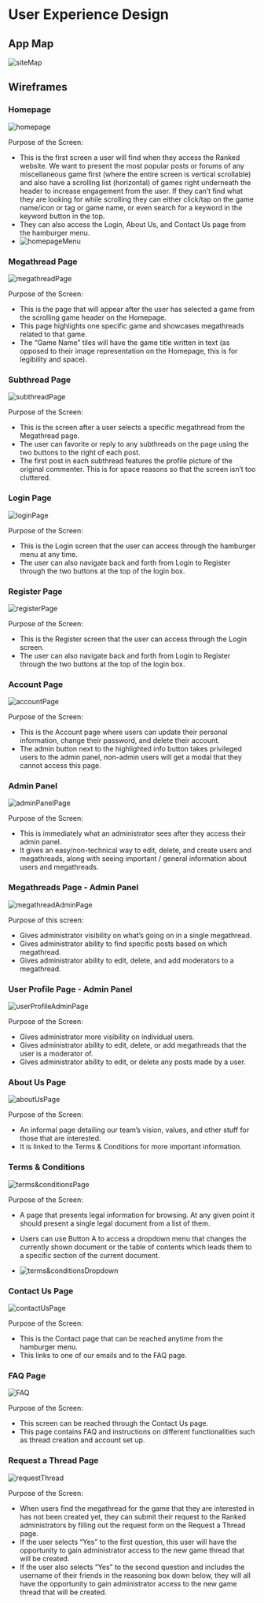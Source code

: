 # User Experience Design

## App Map
![siteMap](ux-design/siteMap.png)

## Wireframes
### Homepage
![homepage](ux-design/homepage.png)

Purpose of the Screen: 
* This is the first screen a user will find when they access the Ranked website.
We want to present the most popular posts or forums of any miscellaneous game first (where the entire screen is vertical scrollable) and also have a scrolling list (horizontal) of games right underneath the header to increase engagement from the user. If they can’t find what they are looking for while scrolling they can either click/tap on the game name/icon or tag or game name, or even search for a keyword in the keyword button in the top. 
* They can also access the Login, About Us, and Contact Us page from the hamburger menu.
* ![homepageMenu](ux-design/homepageMenu.png)

### Megathread Page
![megathreadPage](ux-design/megathreadPage.png)

Purpose of the Screen:
* This is the page that will appear after the user has selected a game from the scrolling game header on the Homepage.
* This page highlights one specific game and showcases megathreads related to that game.
* The “Game Name” tiles will have the game title written in text (as opposed to their image representation on the Homepage, this is for legibility and space).

### Subthread Page
![subthreadPage](ux-design/subthreadPage.png)

Purpose of the Screen:
* This is the screen after a user selects a specific megathread from the Megathread page.
* The user can favorite or reply to any subthreads on the page using the two buttons to the right of each post. 
* The first post in each subthread features the profile picture of the original commenter. This is for space reasons so that the screen isn’t too cluttered.

### Login Page
![loginPage](ux-design/loginPage.png)

Purpose of the Screen:
* This is the Login screen that the user can access through the hamburger menu at any time.
* The user can also navigate back and forth from Login to Register through the two buttons at the top of the login box.

### Register Page
![registerPage](ux-design/registerPage.png)

Purpose of the Screen:
* This is the Register screen that the user can access through the Login screen.
* The user can also navigate back and forth from Login to Register through the two buttons at the top of the login box.

### Account Page
![accountPage](ux-design/accountPage.png)

Purpose of the Screen:
* This is the Account page where users can update their personal information, change their password, and delete their account. 
* The admin button next to the highlighted info button takes privileged users to the admin panel, non-admin users will get a modal that they cannot access this page. 

### Admin Panel
![adminPanelPage](ux-design/adminPanel.png)

Purpose of the Screen:
* This is immediately what an administrator sees after they access their admin panel. 
* It gives an easy/non-technical way to edit, delete, and create users and megathreads, along with seeing important / general information about users and megathreads.

### Megathreads Page - Admin Panel
![megathreadAdminPage](ux-design/megathreadAdmin.png)

Purpose of this screen:
* Gives administrator visibility on what’s going on in a single megathread.
* Gives administrator ability to find specific posts based on which megathread.
* Gives administrator ability to edit, delete, and add moderators to a megathread.

### User Profile Page - Admin Panel
![userProfileAdminPage](ux-design/userProfileAdmin.png)

Purpose of the Screen:
* Gives administrator more visibility on individual users.
* Gives administrator ability to edit, delete, or add megathreads that the user is a moderator of.
* Gives administrator ability to edit, or delete any posts made by a user.

### About Us Page
![aboutUsPage](ux-design/aboutUsPage.png)

Purpose of the Screen:
* An informal page detailing our team’s vision, values, and other stuff for those that are interested. 
* It is linked to the Terms & Conditions for more important information.

### Terms & Conditions
![terms&conditionsPage](ux-design/terms&conditionsPage.png)

Purpose of the Screen:
* A page that presents legal information for browsing. At any given point it should present a single legal document from a list of them. 
* Users can use Button A to access a dropdown menu that changes the currently shown document or the table of contents which leads them to a specific section of the current document.

* ![terms&conditionsDropdown](ux-design/terms&conditionsDropdown.png)

### Contact Us Page
![contactUsPage](ux-design/contactUsPage.png)

Purpose of the Screen:
* This is the Contact page that can be reached anytime from the hamburger menu.
* This links to one of our emails and to the FAQ page.

### FAQ Page
![FAQ](ux-design/FAQ.png)

Purpose of the Screen:
* This screen can be reached through the Contact Us page.
* This page contains FAQ and instructions on different functionalities such as thread creation and account set up. 

### Request a Thread Page
![requestThread](ux-design/requestThreadPage.png)

Purpose of the Screen: 
* When users find the megathread for the game that they are interested in has not been created yet, they can submit their request to the Ranked administrators by filling out the request form on the Request a Thread page.
* If the user selects “Yes” to the first question, this user will have the opportunity to gain administrator access to the new game thread that will be created.
* If the user also selects “Yes” to the second question and includes the username of their friends in the reasoning box down below, they will all have the opportunity to gain administrator access to the new game thread that will be created.